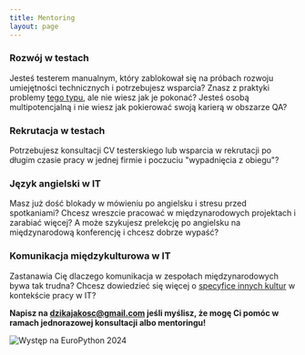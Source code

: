 ```yaml
---
title: Mentoring
layout: page
---
```

### Rozwój w testach
Jesteś testerem manualnym, który zablokował się na próbach rozwoju umiejętności technicznych i potrzebujesz wsparcia?
Znasz z praktyki problemy [tego typu](https://youtu.be/y9e-mDN6GQo?si=6Y7K9M6N-qSL0417), ale nie wiesz jak je pokonać?
Jesteś osobą multipotencjalną i nie wiesz jak pokierować swoją karierą w obszarze QA?

### Rekrutacja w testach
Potrzebujesz konsultacji CV testerskiego lub wsparcia w rekrutacji po długim czasie pracy w jednej firmie i poczuciu "wypadnięcia z obiegu"?

### Język angielski w IT
Masz już dość blokady w mówieniu po angielsku i stresu przed spotkaniami? 
Chcesz wreszcie pracować w międzynarodowych projektach i zarabiać więcej?
A może szykujesz prelekcję po angielsku na międzynarodową konferencję i chcesz dobrze wypaść?

### Komunikacja międzykulturowa w IT
Zastanawia Cię dlaczego komunikacja w zespołach międzynarodowych bywa tak trudna?
Chcesz dowiedzieć się więcej o [specyfice innych kultur](https://youtu.be/_0hF7w0OJxw?si=mcqYHiwrwx_5m2kI) w kontekście pracy w IT?

**Napisz na dzikajakosc@gmail.com jeśli myślisz, że mogę Ci pomóc w ramach jednorazowej konsultacji albo mentoringu!**

![Występ na EuroPython 2024](./assets/images/europython2024.jpg)
